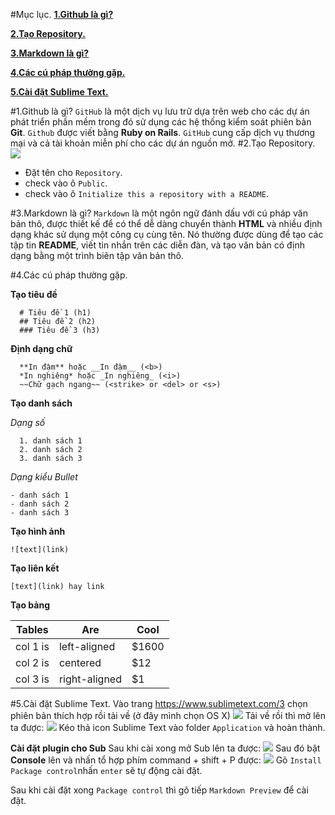 #Mục lục.
[**1.Github là gì?**](#Github)

[**2.Tạo Repository.**](#Repo)

[**3.Markdown là gì?**](#Mardown)

[**4.Các cú pháp thường gặp.**](#cuphap)

[**5.Cài đặt Sublime Text.**](#setup)

#1.Github là gì? <a name="Github"></a>
  `GitHub` là một dịch vụ lưu trữ dựa trên web cho các dự án phát triển phần mềm trong đó sử dụng các hệ thống kiểm soát phiên bản **Git**.
  `Github` được viết bằng **Ruby on Rails**. `GitHub` cung cấp dịch vụ thương mại và cả tài khoản miễn phí cho các dự án nguồn mở.
#2.Tạo Repository.
  ![](http://i.imgur.com/QnrHz47.png)
  - Đặt tên cho `Repository`.
  - check vào ô `Public`.
  - check vào ô `Initialize this a repository with a README`.
  
#3.Markdown là gì?
  `Markdown` là một ngôn ngữ đánh dấu với cú pháp văn bản thô, được thiết kế để có thể dễ dàng chuyển thành **HTML** và nhiều định dạng khác sử dụng một công cụ cùng tên. Nó thường được dùng để tạo các tập tin **README**, viết tin nhắn trên các diễn đàn, và tạo văn bản có định dạng bằng một trình biên tập văn bản thô.

#4.Các cú pháp thường gặp.
  
  **Tạo tiêu đề**
  
      # Tiêu đề 1 (h1)
      ## Tiêu đề 2 (h2)
      ### Tiêu đề 3 (h3)
      
  **Định dạng chữ**
  
      **In đậm** hoặc __In đậm__ (<b>)
      *In nghiêng* hoặc _In nghiêng_ (<i>)
      ~~Chữ gạch ngang~~ (<strike> or <del> or <s>)
      
  **Tạo danh sách**
  
  *Dạng số*
      
      1. danh sách 1
      2. danh sách 2
      3. danh sách 3
      
  *Dạng kiểu Bullet*
     
    - danh sách 1
    - danh sách 2
    - danh sách 3
    
  **Tạo hình ảnh**
    
    ![text](link)
  
  **Tạo liên kết**
    
    [text](link) hay link
    
  **Tạo bảng**
  
| Tables   |      Are      |  Cool |
|----------|---------------|-------|
| col 1 is |  left-aligned | $1600 |
| col 2 is |    centered   |   $12 |
| col 3 is | right-aligned |    $1 |
    
   
#5.Cài đặt Sublime Text.
  Vào trang https://www.sublimetext.com/3 chọn phiên bản thích hợp rồi tải về (ở đây mình chọn OS X)
  ![](http://i.imgur.com/koucW59.png)
  Tải về rồi thì mở lên ta được:
  ![](http://i.imgur.com/2xhcXIK.png)
  Kéo thả icon Sublime Text vào folder `Application` và hoàn thành.
  
  **Cài đặt plugin cho Sub**
  Sau khi cài xong mở Sub lên ta được:
  ![](http://i.imgur.com/ah5JPUS.png)
  Sau đó bật **Console** lên và nhấn tổ hợp phím command + shift + P được:
  ![](http://i.imgur.com/LCIuOHB.png)
  Gõ `Install Package control`nhấn `enter` sẽ tự động cài đặt.
  
  Sau khi cài đặt xong `Package control` thì gõ tiếp `Markdown Preview` để cài đặt.
  
    
    
    
    
    
    
    
    
    
  
      
